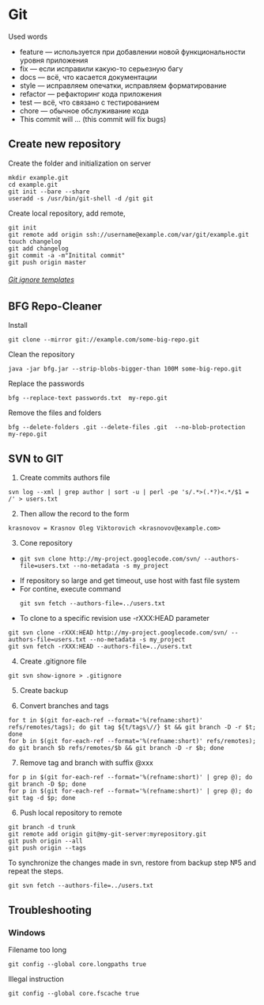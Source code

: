 # Git

Used words
* feature — используется при добавлении новой функциональности уровня приложения
* fix — если исправили какую-то серьезную багу
* docs — всё, что касается документации
* style — исправляем опечатки, исправляем форматирование
* refactor — рефакторинг кода приложения
* test — всё, что связано с тестированием
* chore — обычное обслуживание кода
* This commit will ... (this commit will fix bugs)

## Create new repository
Create the folder and initialization on server
```
mkdir example.git
cd example.git
git init --bare --share
useradd -s /usr/bin/git-shell -d /git git
```

Create local repository, add remote,
```
git init
git remote add origin ssh://username@example.com/var/git/example.git
touch changelog
git add changelog
git commit -a -m"Initital commit"
git push origin master
```

###### [Git ignore templates](https://github.com/github/gitignore)

## BFG Repo-Cleaner
Install
```
git clone --mirror git://example.com/some-big-repo.git
```

Clean the repository
```
java -jar bfg.jar --strip-blobs-bigger-than 100M some-big-repo.git
```

Replace the passwords
```
bfg --replace-text passwords.txt  my-repo.git
```
Remove the files and folders
```
bfg --delete-folders .git --delete-files .git  --no-blob-protection  my-repo.git
```

## SVN to GIT

1. Create commits authors file
  ```
  svn log --xml | grep author | sort -u | perl -pe 's/.*>(.*?)<.*/$1 = /' > users.txt
  ```
2. Then allow the record to the form
  ```
  krasnovov = Krasnov Oleg Viktorovich <krasnovov@example.com>
  ```
3. Cone repository
  * ```
    git svn clone http://my-project.googlecode.com/svn/ --authors-file=users.txt --no-metadata -s my_project
    ```
  * If repository so large and get timeout, use host with fast file system
  * For contine, execute command
    ```
    git svn fetch --authors-file=../users.txt
    ```
  * To clone to a specific revision use -rXXX:HEAD parameter
  ```
  git svn clone -rXXX:HEAD http://my-project.googlecode.com/svn/ --authors-file=users.txt --no-metadata -s my_project
  git svn fetch -rXXX:HEAD --authors-file=../users.txt
  ```
4. Create .gitignore file
  ```
  git svn show-ignore > .gitignore
  ```
5. Create backup

6. Convert branches and tags
  ```
  for t in $(git for-each-ref --format='%(refname:short)' refs/remotes/tags); do git tag ${t/tags\//} $t && git branch -D -r $t; done
  for b in $(git for-each-ref --format='%(refname:short)' refs/remotes); do git branch $b refs/remotes/$b && git branch -D -r $b; done
  ```

7. Remove tag and branch with suffix @xxx
  ```
  for p in $(git for-each-ref --format='%(refname:short)' | grep @); do git branch -D $p; done
  for p in $(git for-each-ref --format='%(refname:short)' | grep @); do git tag -d $p; done
  ```

6. Push local repository to remote
  ```
  git branch -d trunk
  git remote add origin git@my-git-server:myrepository.git
  git push origin --all
  git push origin --tags
  ```

To synchronize the changes made in svn, restore from backup  step №5 and repeat the steps.
```
git svn fetch --authors-file=../users.txt
```

## Troubleshooting

### Windows

Filename too long
```
git config --global core.longpaths true
```

Illegal instruction
```
git config --global core.fscache true
```
